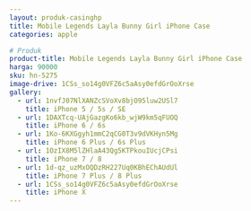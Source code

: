 ```yaml
---
layout: produk-casinghp
title: Mobile Legends Layla Bunny Girl iPhone Case
categories: apple

# Produk
product-title: Mobile Legends Layla Bunny Girl iPhone Case
harga: 90000
sku: hn-5275
image-drive: 1CSs_so14g0VFZ6c5aAsy0efdGrOoXrse
gallery:
  - url: 1nvfJ07NlXANZcSVoXv8bjO95luw2USl7
    title: iPhone 5 / 5s / SE
  - url: 1DAXTcq-UAjGazgKo6kb_wjW9km5qFUOQ
    title: iPhone 6 / 6s
  - url: 1Ko-6KXGgyh1mmC2qCG0T3v9dVKHyn5Mg
    title: iPhone 6 Plus / 6s Plus
  - url: 1OzIX8M5lZHlaA43Qg5KTPkouIUcjCPsi
    title: iPhone 7 / 8
  - url: 1d-qz_uzMxOQDzRH227Uq0KBhEChAUdUl
    title: iPhone 7 Plus / 8 Plus
  - url: 1CSs_so14g0VFZ6c5aAsy0efdGrOoXrse
    title: iPhone X
---
```

